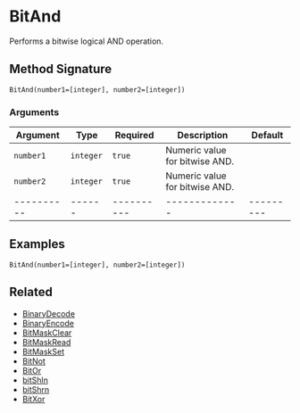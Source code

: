 # BitAnd

Performs a bitwise logical AND operation.

## Method Signature

```
BitAnd(number1=[integer], number2=[integer])
```

### Arguments

| Argument   | Type      | Required   | Description                    | Default   |
| ---------- | --------- | ---------- | ------------------------------ | --------- |
| `number1`  | `integer` | `true`     | Numeric value for bitwise AND. |           |
| `number2`  | `integer` | `true`     | Numeric value for bitwise AND. |           |
| ---------- | ------    | ---------- | -------------                  | --------- |

## Examples

```
BitAnd(number1=[integer], number2=[integer])
```

## Related

* [BinaryDecode](binarydecode.md)
* [BinaryEncode](binaryencode.md)
* [BitMaskClear](bitmaskclear.md)
* [BitMaskRead](bitmaskread.md)
* [BitMaskSet](bitmaskset.md)
* [BitNot](bitnot.md)
* [BitOr](bitor.md)
* [bitShln](bitshln.md)
* [bitShrn](bitshrn.md)
* [BitXor](bitxor.md)
